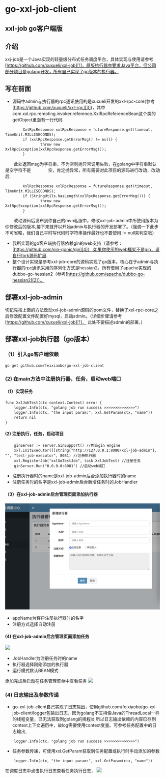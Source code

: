 # go-xxl-job-client
## xxl-job go客户端版
## 介绍
xxj-job是一个Java实现的轻量级分布式任务调度平台，具体实现与使用请参考[https://github.com/xuxueli/xxl-job][1]，原版执行器亦要求Java平台，但公司部分项目是golang开发，所有自己实现了go版本的执行器。
## 写在前面
* 源码中admin与执行器的rpc通讯使用的是xuxueli开发的xxl-rpc-core(参考[https://github.com/xuxueli/xxl-rpc][3])，其中com.xxl.rpc.remoting.invoker.reference.XxlRpcReferenceBean这个类的getObject里面有一行代码. 

```
		XxlRpcResponse xxlRpcResponse = futureResponse.get(timeout, TimeUnit.MILLISECONDS);
		if (xxlRpcResponse.getErrorMsg() != null) {
				throw new XxlRpcException(xxlRpcResponse.getErrorMsg());
		}
```
&emsp;&emsp;此处返回msg为字符串，不为空则抛异常调用失败，在golang中字符串默认是空字符不是&emsp;&emsp;&emsp;&emsp;空，肯定抛异常，所有需要对此项目的源码进行改动，改动后.  

```
		XxlRpcResponse xxlRpcResponse = futureResponse.get(timeout, TimeUnit.MILLISECONDS);
		if (StringUtils.hasLength(xxlRpcResponse.getErrorMsg())) {
				throw new XxlRpcException(xxlRpcResponse.getErrorMsg());
		}
```
&emsp;&emsp;改动源码后发布到你自己的mvn私服中，修改xxl-job-admin中所使用版本为你修改后的版本,接下来就开以开始admin与执行器的开发部署了。（强调一下此步不可省略，我们自己平时写代码时字符串操作最好也不要使用 != null来判空哦）

* 我所实现的go客户端执行器依赖gin的web支持（请参考：[https://github.com/gin-gonic/gin][4]）,如果你使用的web框架不是gin，请自行fork源码扩展.
* 整个设计实现是参考xxl-job-core的源码实现了go版本，核心在于admin与执行器的rpc通讯采用的序列化方式是hessian2，所有借用了apache实现的dubbo-go-hessian2（参考[https://github.com/apache/dubbo-go-hessian2][2]）。
## 部署xxl-job-admin
切记先按上面的方法改动xxl-job-admin源码的pom文件，替换了xxl-rpc-core之后修改配置文件配置好mysql，启动admin。（详细步骤请参考[https://github.com/xuxueli/xxl-job][1]， 此处不要描述admin的部署。）

## 部署xxl-job执行器（go版本）
### （1）引入go客户端依赖
```
go get github.com/feixiaobo/go-xxl-job-client
```
### (2) 在main方法中注册执行器，任务，启动web端口
#### （1）实现任务
```
func XxlJobTest(ctx context.Context) error {
	logger.Info(ctx, "golang job run success >>>>>>>>>>>>>>")
	logger.Info(ctx, "the input param:", xxl.GetParam(ctx, "name"))
	return nil
}
```
#### (2) 注册执行，任务，启动项目
```
	ginServer := server.GinSupport() //构造gin engine
	xxl.InitExecutor([]string{"http://127.0.0.1:8080/xxl-job-admin"}, "", "test-job-executor", 8081) //注册执行器
	xxl.RegisterJob("xxlGoTestJob", task.XxlJobTest) //注册任务
	ginServer.Run("0.0.0.0:8081") //启动web端口
```
* 注册执行器时的name是xxl-job-admin后台添加执行器时的name
* 注册任务时的名字是xxl-job-admin后台新增任务时的JobHandler

#### （3）在xxl-job-admin后台管理页面添加执行器
![](https://github.com/feixiaobo/images/blob/master/1577631644200.jpg)

* appName为客户注册执行器时的名字
* 注册方式选择自动注册
####  (4) 在xxl-job-admin后台管理页面添加任务
![](/Users/feixiaobo/Desktop/1577631684132.jpg)
* JobHandler为注册任务时的name
* 执行器选择刚刚添加的执行器
* 运行模式默认BEAN模式

添加完成后启动在任务管理菜单中查看任务
![](/Users/feixiaobo/Desktop/1577632360005.jpg)

### (4) 日志输出及参数传递
* go-xxl-job-client自己实现了日志输出，使用github.com/feixiaobo/go-xxl-job-client/logger包输出日志，因为golang不支持像Java的ThreadLocal一样的线程变量，已无法获取到golang的携程id,所以日志输出依赖的内容已存到context上下文遍历中，故log需要使用context变量。可参考任务配置中的日志输出,  
```
	logger.Info(ctx, "golang job run success >>>>>>>>>>>>>>")
```

* 任务参数传递，可使用xxl.GetParam获取到任务配置或执行时手动添加的参数
```
	logger.Info(ctx, "the input param:", xxl.GetParam(ctx, "name"))
```
在调度日志中点击执行日志查看任务执行日志，
![](/Users/feixiaobo/Desktop/1577632464114.jpg)

[1]: https://github.com/xuxueli/xxl-job	
[2]: https://github.com/apache/dubbo-go-hessian2
[3]: https://github.com/xuxueli/xxl-rpc
[4]: https://github.com/gin-gonic/gin
